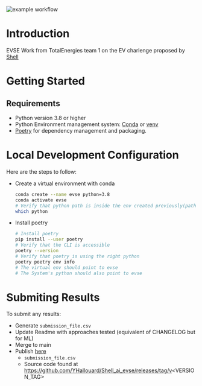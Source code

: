 ![example workflow](https://github.com/YHallouard/Shell_ai_evse/actions/workflows/main.yml/badge.svg)

# Introduction

EVSE Work from TotalEnergies team 1 on the EV charlenge proposed by [Shell](https://www.hackerearth.com/en-us/challenges/competitive/shellai-hackathon-2022)

# Getting Started

## Requirements

* Python version 3.8 or higher
* Python Environment management system: [Conda](https://docs.conda.io/en/latest/miniconda.html) or [venv](https://docs.python.org/3/library/venv.html)
* [Poetry](https://python-poetry.org/docs/#installation) for dependency management and packaging.

# Local Development Configuration

Here are the steps to follow:

* Create a virtual environment with conda
    ```sh
    conda create --name evse python=3.8
    conda activate evse
    # Verify that python path is inside the env created previously(path should contain degas-00)
    which python
    ```
* Install poetry
    ```sh
    # Install poetry
    pip install --user poetry
    # Verify that the CLI is accessible
    poetry --version
    # Verify that poetry is using the right python
    poetry poetry env info
    # The virtual env should point to evse
    # The System's python should also point to evse
    ```


# Submiting Results

To submit any results:
* Generate `submission_file.csv`
* Update Readme with approaches tested (equivalent of CHANGELOG but for ML)
* Merge to main
* Publish [here](https://www.hackerearth.com/fr/challenges/competitive/shellai-hackathon-2022/machine-learning/ai-ev-charging-slot-prediction-e9dde109/)
  * `submission_file.csv`
  * Source code found at https://github.com/YHallouard/Shell_ai_evse/releases/tag/v<VERSION_TAG>
